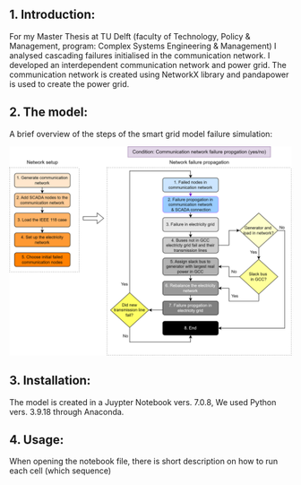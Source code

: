 

## **1. Introduction**:
For my Master Thesis at TU Delft (faculty of Technology, Policy & Management, program: Complex Systems Engineering & Management) I analysed cascading failures initialised in the communication network. I developed an interdependent communication network and power grid. The communication network is created using NetworkX library and pandapower is used to create the power grid.

## **2. The model**:
   A brief overview of the steps of the smart grid model failure simulation:

   ![Grid Diagram](https://github.com/marijnburgers4/smart-grid-model-cascading-failure/blob/main/steps%20in%20the%20model%20simulation.png?raw=true)

   
   
## **3. Installation**:
   The model is created in a Juypter Notebook vers. 7.0.8,  We used Python vers. 3.9.18 through Anaconda.

## **4. Usage**:
When opening the notebook file, there is short description on how to run each cell (which sequence)

